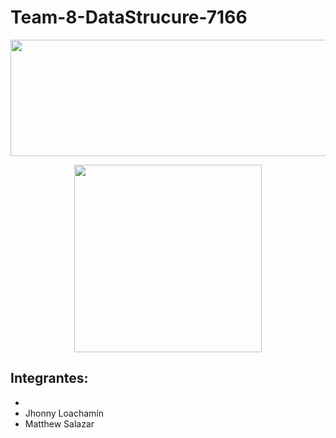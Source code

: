 # Team-8-DataStrucure-7166

<p align="center">
  <img width="595" height="186" src="https://www.espe-innovativa.edu.ec/ambiente/wp-content/uploads/logo_espe.png">
</p>


<p align="center">
  <img width="300" height="300" src="https://giphy.com/embed/f9k1tV7HyORcngKF8v">
</p>

**Integrantes:**
- 
- 
- Jhonny Loachamín
- Matthew Salazar

